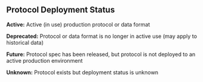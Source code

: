 ## Protocol Deployment Status

**Active:** Active (in use) production protocol or data format

**Deprecated:** Protocol or data format is no longer in active use (may apply to historical data)

**Future:** Protocol spec has been released, but protocol is not deployed to an active production environment

**Unknown:** Protocol exists but deployment status is unknown

